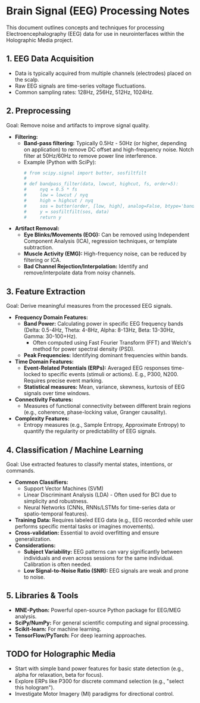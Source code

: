 <!-- File: research/neuro/brain_signal_processing_notes.md -->
<!-- Purpose: Notes on techniques for processing and interpreting brain signals (EEG). -->
<!-- Key Future Dependencies: Signal processing libraries (e.g., MNE-Python, SciPy), machine learning frameworks. -->
<!-- Main Future Exports/API: N/A (Documentation). -->
<!-- Link to Legacy Logic (if applicable): N/A. -->
<!-- Intended Technology Stack: Markdown, Python (for examples). -->
<!-- TODO: Summarize common EEG artifacts and filtering techniques. -->
<!-- TODO: Document feature extraction methods (e.g., band power, ERPs, connectivity measures). -->
<!-- TODO: Explore machine learning models for classifying mental states or commands. -->

# Brain Signal (EEG) Processing Notes

This document outlines concepts and techniques for processing Electroencephalography (EEG) data
for use in neurointerfaces within the Holographic Media project.

## 1. EEG Data Acquisition
- Data is typically acquired from multiple channels (electrodes) placed on the scalp.
- Raw EEG signals are time-series voltage fluctuations.
- Common sampling rates: 128Hz, 256Hz, 512Hz, 1024Hz.

## 2. Preprocessing
Goal: Remove noise and artifacts to improve signal quality.

-   **Filtering:**
    -   **Band-pass filtering:** Typically 0.5Hz - 50Hz (or higher, depending on application) to remove DC offset and high-frequency noise. Notch filter at 50Hz/60Hz to remove power line interference.
    -   Example (Python with SciPy):
        ```python
        # from scipy.signal import butter, sosfiltfilt
        #
        # def bandpass_filter(data, lowcut, highcut, fs, order=5):
        #     nyq = 0.5 * fs
        #     low = lowcut / nyq
        #     high = highcut / nyq
        #     sos = butter(order, [low, high], analog=False, btype='band', output='sos')
        #     y = sosfiltfilt(sos, data)
        #     return y
        ```
-   **Artifact Removal:**
    -   **Eye Blinks/Movements (EOG):** Can be removed using Independent Component Analysis (ICA), regression techniques, or template subtraction.
    -   **Muscle Activity (EMG):** High-frequency noise, can be reduced by filtering or ICA.
    -   **Bad Channel Rejection/Interpolation:** Identify and remove/interpolate data from noisy channels.

## 3. Feature Extraction
Goal: Derive meaningful measures from the processed EEG signals.

-   **Frequency Domain Features:**
    -   **Band Power:** Calculating power in specific EEG frequency bands (Delta: 0.5-4Hz, Theta: 4-8Hz, Alpha: 8-13Hz, Beta: 13-30Hz, Gamma: 30-100+Hz).
        - Often computed using Fast Fourier Transform (FFT) and Welch's method for power spectral density (PSD).
    -   **Peak Frequencies:** Identifying dominant frequencies within bands.
-   **Time Domain Features:**
    -   **Event-Related Potentials (ERPs):** Averaged EEG responses time-locked to specific events (stimuli or actions). E.g., P300, N200. Requires precise event marking.
    -   **Statistical measures:** Mean, variance, skewness, kurtosis of EEG signals over time windows.
-   **Connectivity Features:**
    -   Measures of functional connectivity between different brain regions (e.g., coherence, phase-locking value, Granger causality).
-   **Complexity Features:**
    -   Entropy measures (e.g., Sample Entropy, Approximate Entropy) to quantify the regularity or predictability of EEG signals.

## 4. Classification / Machine Learning
Goal: Use extracted features to classify mental states, intentions, or commands.

-   **Common Classifiers:**
    -   Support Vector Machines (SVM)
    -   Linear Discriminant Analysis (LDA) - Often used for BCI due to simplicity and robustness.
    -   Neural Networks (CNNs, RNNs/LSTMs for time-series data or spatio-temporal features).
-   **Training Data:** Requires labeled EEG data (e.g., EEG recorded while user performs specific mental tasks or imagines movements).
-   **Cross-validation:** Essential to avoid overfitting and ensure generalization.
-   **Considerations:**
    -   **Subject Variability:** EEG patterns can vary significantly between individuals and even across sessions for the same individual. Calibration is often needed.
    -   **Low Signal-to-Noise Ratio (SNR):** EEG signals are weak and prone to noise.

## 5. Libraries & Tools
-   **MNE-Python:** Powerful open-source Python package for EEG/MEG analysis.
-   **SciPy/NumPy:** For general scientific computing and signal processing.
-   **Scikit-learn:** For machine learning.
-   **TensorFlow/PyTorch:** For deep learning approaches.

## TODO for Holographic Media
- Start with simple band power features for basic state detection (e.g., alpha for relaxation, beta for focus).
- Explore ERPs like P300 for discrete command selection (e.g., "select this hologram").
- Investigate Motor Imagery (MI) paradigms for directional control.
